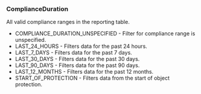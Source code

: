 ### ComplianceDuration
All valid compliance ranges in the reporting table.

- COMPLIANCE_DURATION_UNSPECIFIED - Filter for compliance range is unspecified.
- LAST_24_HOURS - Filters data for the past 24 hours.
- LAST_7_DAYS - Filters data for the past 7 days.
- LAST_30_DAYS - Filters data for the past 30 days.
- LAST_90_DAYS - Filters data for the past 90 days.
- LAST_12_MONTHS - Filters data for the past 12 months.
- START_OF_PROTECTION - Filters data from the start of object protection.
